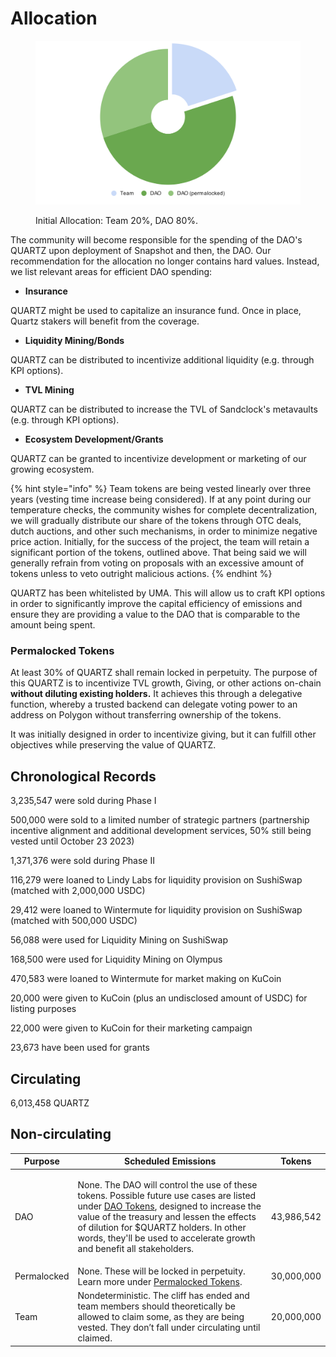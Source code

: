 # Allocation



<figure><img src="../.gitbook/assets/chart.svg" alt=""><figcaption><p>Initial Allocation: Team 20%, DAO 80%.</p></figcaption></figure>

The community will become responsible for the spending of the DAO's QUARTZ upon deployment of Snapshot and then, the DAO. Our recommendation for the allocation no longer contains hard values. Instead, we list relevant areas for efficient DAO spending:

* **Insurance**

QUARTZ might be used to capitalize an insurance fund. Once in place, Quartz stakers will benefit from the coverage.

* **Liquidity Mining/Bonds**

QUARTZ can be distributed to incentivize additional liquidity (e.g. through KPI options).

* **TVL Mining**

QUARTZ can be distributed to increase the TVL of Sandclock's metavaults (e.g. through KPI options).

* **Ecosystem Development/Grants**

QUARTZ can be granted to incentivize development or marketing of our growing ecosystem.

{% hint style="info" %}
Team tokens are being vested linearly over three years (vesting time increase being considered). If at any point during our temperature checks, the community wishes for complete decentralization, we will gradually distribute our share of the tokens through OTC deals, dutch auctions, and other such mechanisms, in order to minimize negative price action. Initially, for the success of the project, the team will retain a significant portion of the tokens, outlined above. That being said we will generally refrain from voting on proposals with an excessive amount of tokens unless to veto outright malicious actions.
{% endhint %}

QUARTZ has been whitelisted by UMA. This will allow us to craft KPI options in order to significantly improve the capital efficiency of emissions and ensure they are providing a value to the DAO that is comparable to the amount being spent.

### Permalocked Tokens

At least 30% of QUARTZ shall remain locked in perpetuity. The purpose of this QUARTZ is to incentivize TVL growth, Giving, or other actions on-chain **without diluting existing holders.** It achieves this through a delegative function, whereby a trusted backend can delegate voting power to an address on Polygon without transferring ownership of the tokens.

It was initially designed in order to incentivize giving, but it can fulfill other objectives while preserving the value of QUARTZ.

## Chronological Records

3,235,547 were sold during Phase I

500,000 were sold to a limited number of strategic partners (partnership incentive alignment and additional development services, 50% still being vested until October 23 2023)

1,371,376 were sold during Phase II

116,279 were loaned to Lindy Labs for liquidity provision on SushiSwap (matched with 2,000,000 USDC)

29,412 were loaned to Wintermute for liquidity provision on SushiSwap (matched with 500,000 USDC)

56,088 were used for Liquidity Mining on SushiSwap

168,500 were used for Liquidity Mining on Olympus

470,583 were loaned to Wintermute for market making on KuCoin

20,000 were given to KuCoin (plus an undisclosed amount of USDC) for listing purposes

22,000 were given to KuCoin for their marketing campaign

23,673 have been used for grants

## Circulating

6,013,458 QUARTZ

## Non-circulating

| Purpose     | Scheduled Emissions                                                                                                                                                                                                                                                                                                                         | Tokens     |
| ----------- | ------------------------------------------------------------------------------------------------------------------------------------------------------------------------------------------------------------------------------------------------------------------------------------------------------------------------------------------- | ---------- |
| DAO         | <p>None. The DAO will control the use of these tokens. Possible future use cases are listed under <a href="allocation.md">DAO Tokens</a>, designed to increase the value of the treasury and lessen the effects of dilution for $QUARTZ holders. In other words, they'll be used to accelerate growth and benefit all stakeholders.<br></p> | 43,986,542 |
| Permalocked | None. These will be locked in perpetuity. Learn more under [Permalocked Tokens](allocation.md#permalocked-tokens)​.                                                                                                                                                                                                                         | 30,000,000 |
| Team        | Nondeterministic.  The cliff has ended and team members should theoretically be allowed to claim some, as they are being vested. They don’t fall under circulating until claimed.                                                                                                                                                           | 20,000,000 |

